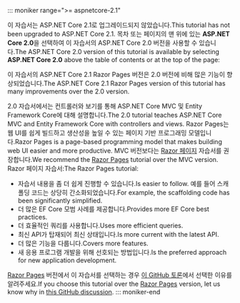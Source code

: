 ::: moniker range=">= aspnetcore-2.1"

<span data-ttu-id="96494-101">이 자습서는 ASP.NET Core 2.1로 업그레이드되지 않았습니다.</span><span class="sxs-lookup"><span data-stu-id="96494-101">This tutorial has not been upgraded to ASP.NET Core 2.1.</span></span> <span data-ttu-id="96494-102">목차 또는 페이지의 맨 위에 있는 **ASP.NET Core 2.0**을 선택하여 이 자습서의 ASP.NET Core 2.0 버전을 사용할 수 있습니다.</span><span class="sxs-lookup"><span data-stu-id="96494-102">The ASP.NET Core 2.0 version of this tutorial is available by selecting **ASP.NET Core 2.0** above the table of contents or at the top of the page:</span></span>

<span data-ttu-id="96494-103">이 자습서의 ASP.NET Core 2.1 Razor Pages 버전은 2.0 버전에 비해 많은 기능이 향상되었습니다.</span><span class="sxs-lookup"><span data-stu-id="96494-103">The ASP.NET Core 2.1 Razor Pages version of this tutorial has many improvements over the 2.0 version.</span></span>

<span data-ttu-id="96494-104">2.0 자습서에서는 컨트롤러와 보기를 통해 ASP.NET Core MVC 및 Entity Framework Core에 대해 설명합니다.</span><span class="sxs-lookup"><span data-stu-id="96494-104">The 2.0 tutorial teaches ASP.NET Core MVC and Entity Framework Core with controllers and views.</span></span> <span data-ttu-id="96494-105">Razor Pages는 웹 UI를 쉽게 빌드하고 생산성을 높일 수 있는 페이지 기반 프로그래밍 모델입니다.</span><span class="sxs-lookup"><span data-stu-id="96494-105">Razor Pages is a page-based programming model that makes building web UI easier and more productive.</span></span> <span data-ttu-id="96494-106">MVC 버전보다는 [Razor 페이지](xref:data/ef-rp/intro) 자습서를 권장합니다.</span><span class="sxs-lookup"><span data-stu-id="96494-106">We recommend the [Razor Pages](xref:data/ef-rp/intro) tutorial over the MVC version.</span></span> <span data-ttu-id="96494-107">Razor 페이지 자습서:</span><span class="sxs-lookup"><span data-stu-id="96494-107">The Razor Pages tutorial:</span></span>

* <span data-ttu-id="96494-108">자습서 내용을 좀 더 쉽게 진행할 수 있습니다.</span><span class="sxs-lookup"><span data-stu-id="96494-108">Is easier to follow.</span></span> <span data-ttu-id="96494-109">예를 들어 스캐폴딩 코드는 상당히 간소화되었습니다.</span><span class="sxs-lookup"><span data-stu-id="96494-109">For example, the scaffolding code has been significantly simplified.</span></span>
* <span data-ttu-id="96494-110">더 많은 EF Core 모범 사례를 제공합니다.</span><span class="sxs-lookup"><span data-stu-id="96494-110">Provides more EF Core best practices.</span></span>
* <span data-ttu-id="96494-111">더 효율적인 쿼리를 사용합니다.</span><span class="sxs-lookup"><span data-stu-id="96494-111">Uses more efficient queries.</span></span>
* <span data-ttu-id="96494-112">최신 API가 탑재되어 최신 상태입니다.</span><span class="sxs-lookup"><span data-stu-id="96494-112">Is more current with the latest API.</span></span>
* <span data-ttu-id="96494-113">더 많은 기능을 다룹니다.</span><span class="sxs-lookup"><span data-stu-id="96494-113">Covers more features.</span></span>
* <span data-ttu-id="96494-114">새 응용 프로그램 개발을 위해 선호되는 방법입니다.</span><span class="sxs-lookup"><span data-stu-id="96494-114">Is the preferred approach for new application development.</span></span>

<span data-ttu-id="96494-115">[Razor Pages](xref:data/ef-rp/intro) 버전에서 이 자습서를 선택하는 경우 [이 GitHub 토론](https://github.com/aspnet/Docs/issues/6146)에서 선택한 이유를 알려주세요.</span><span class="sxs-lookup"><span data-stu-id="96494-115">If you choose this tutorial over the [Razor Pages](xref:data/ef-rp/intro) version, let us know why in [this GitHub discussion](https://github.com/aspnet/Docs/issues/6146).</span></span>
::: moniker-end
